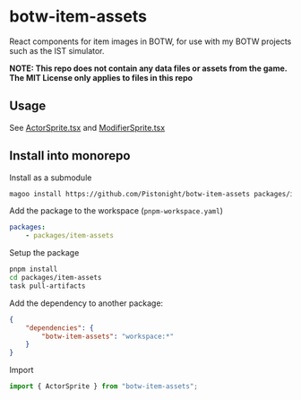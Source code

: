 # botw-item-assets

React components for item images in BOTW, for use with my BOTW projects
such as the IST simulator.

**NOTE: This repo does not contain any data files or assets from the game. The MIT License only applies to files in this repo**

## Usage

See [ActorSprite.tsx](./src/ActorSprite.tsx) and [ModifierSprite.tsx](./src/ModifierSprite.tsx)

## Install into monorepo

Install as a submodule

```bash
magoo install https://github.com/Pistonight/botw-item-assets packages/item-assets --branch main --name item-assets
```

Add the package to the workspace (`pnpm-workspace.yaml`)

```yaml
packages:
    - packages/item-assets
```

Setup the package

```bash
pnpm install
cd packages/item-assets
task pull-artifacts
```

Add the dependency to another package:

```json
{
    "dependencies": {
        "botw-item-assets": "workspace:*"
    }
}
```

Import

```typescript
import { ActorSprite } from "botw-item-assets";
```
